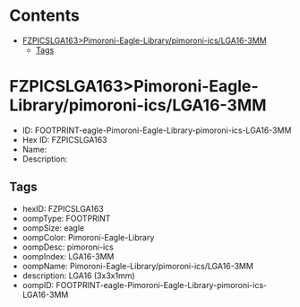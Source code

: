 



Contents
========

* [FZPICSLGA163>Pimoroni-Eagle-Library/pimoroni-ics/LGA16-3MM](#fzpicslga163pimoroni-eagle-librarypimoroni-icslga16-3mm)
	* [Tags](#tags)

# FZPICSLGA163>Pimoroni-Eagle-Library/pimoroni-ics/LGA16-3MM

- ID: FOOTPRINT-eagle-Pimoroni-Eagle-Library-pimoroni-ics-LGA16-3MM
- Hex ID: FZPICSLGA163
- Name: 
- Description: 

## Tags

- hexID: FZPICSLGA163
- oompType: FOOTPRINT
- oompSize: eagle
- oompColor: Pimoroni-Eagle-Library
- oompDesc: pimoroni-ics
- oompIndex: LGA16-3MM
- oompName: Pimoroni-Eagle-Library/pimoroni-ics/LGA16-3MM
- description: LGA16 (3x3x1mm)
- oompID: FOOTPRINT-eagle-Pimoroni-Eagle-Library-pimoroni-ics-LGA16-3MM
